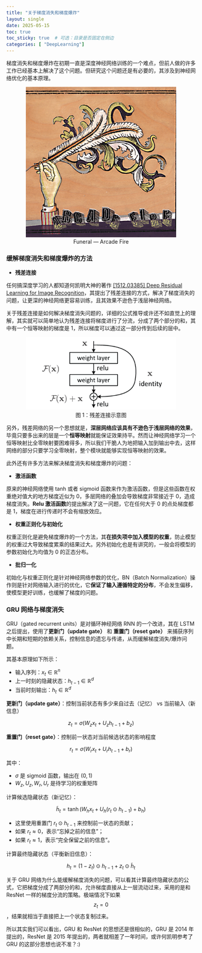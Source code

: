 ```yaml
---
title: "关于梯度消失和梯度爆炸"
layout: single
date: 2025-05-15
toc: true
toc_sticky: true  # 可选：目录是否固定在侧边
categories: [ "DeepLearning"]
---
```


梯度消失和梯度爆炸在初期一直是深度神经网络训练的一个难点，但前人做的许多工作已经基本上解决了这个问题。但研究这个问题还是有必要的，其涉及到神经网络优化的基本原理。

<div align="center">
  <img src="/assets/images/5.15/Funeral.jpg" width="400">
  <figcaption>Funeral — Arcade Fire </figcaption>
  <p></p>
</div>

### 缓解梯度消失和梯度爆炸的方法

- **残差连接**

任何搞深度学习的人都知道何凯明大神的著作 [[1512.03385] Deep Residual Learning for Image Recognition](https://arxiv.org/abs/1512.03385)，其提出了残差连接的方式，解决了梯度消失的问题，让更深的神经网络更容易训练，且其效果不逊色于浅层神经网络。

关于残差连接是如何解决梯度消失问题的，详细的公式推导或许还不如直觉上的理解，其实就可以简单地认为残差连接将梯度进行了分流，分成了两个部分的和，其中有一个恒等映射的梯度是 1，所以梯度可以通过这一部分传到后续的层中。


<div align="center">
  <img src="/assets/images/5.15/resnet.png" width="400">
  <figcaption>图 1：残差连接示意图</figcaption>
  <p></p>
</div>

另外，残差网络的另一个思想就是，**深层网络应该具有不逊色于浅层网络的效果**，毕竟只要多出来的层是一个**恒等映射**就能保证效果持平。然而让神经网络学习一个恒等映射比全零映射要困难得多，所以我们干脆人为地把输入加到输出中去，这样网络的部分只要学习全零映射，整个模块就能够实现恒等映射的效果。

此外还有许多方法来解决梯度消失和梯度爆炸的问题：

- **激活函数**

原来的神经网络使用 tanh 或者 sigmoid 函数来作为激活函数，但是这些函数在权重绝对值大的地方梯度近似为 0，多层网络的叠加会导致梯度非常接近于 0，造成梯度消失。**Relu 激活函数**的提出解决了这一问题，它在任何大于 0 的点处梯度都是 1，梯度在进行传递时不会有缩放效应。

- **权重正则化与初始化**

权重正则化是避免梯度爆炸的一个方法，其**在损失项中加入模型的权重**，防止模型的权重过大导致梯度累乘的结果过大。另外初始化也是有讲究的，一般会将模型的参数初始化为均值为 0 的正态分布。

- **批归一化**

初始化与权重正则化是针对神经网络参数的优化，BN（Batch Normalization）操作则是针对网络输入进行的优化，它**保证了输入遵循特定的分布**，不会发生偏移，使模型更好训练，也缓解了梯度的问题。

### GRU 网络与梯度消失

GRU（gated recurrent units）是对循环神经网络 RNN 的一个改进，其在 LSTM 之后提出，使用了**更新门（update gate）** 和 **重置门（reset gate）** 来捕获序列中长期和短期的依赖关系，控制信息的遗忘与传递，从而缓解梯度消失/爆炸问题。

其基本原理如下所示：

* 输入序列：$x_t \in \mathbb{R}^n$
* 上一时刻的隐藏状态：$h_{t-1} \in \mathbb{R}^d$
* 当前时刻输出：$h_t \in \mathbb{R}^d$

**更新门（update gate）**：控制当前状态有多少来自过去（记忆） vs 当前输入（新信息）

$$
z_t = \sigma(W_z x_t + U_z h_{t-1} + b_z)
$$

**重置门（reset gate）**：控制前一状态对当前候选状态的影响程度

$$
r_t = \sigma(W_r x_t + U_r h_{t-1} + b_r)
$$

其中：

* $\sigma$ 是 sigmoid 函数，输出在 $(0, 1)$
* $W_z, U_z, W_r, U_r$ 是待学习的权重矩阵

计算候选隐藏状态（新记忆）：

$$
\tilde{h}_t = \tanh(W_h x_t + U_h (r_t \odot h_{t-1}) + b_h)
$$

* 这里使用重置门 $r_t \odot h_{t-1}$ 来控制前一状态的贡献；
* 如果 $r_t \approx 0$，表示“忘掉之前的信息”；
* 如果 $r_t \approx 1$，表示“完全保留之前的信息”。

计算最终隐藏状态（平衡新旧信息）：

$$
h_t = (1 - z_t) \odot h_{t-1} + z_t \odot \tilde{h}_t
$$

关于 GRU 网络为什么能缓解梯度消失的问题，可以看其计算最终隐藏状态的公式，它把梯度分成了两部分的和，允许梯度直接从上一层流动过来，采用的是和 ResNet 一样的梯度分流的策略。极端情况下如果 $$z_t = 0$$，结果就相当于直接把上一个状态复制过来。

所以其实我们可以看出，GRU 和 ResNet 的思想还是很相似的，GRU 是 2014 年提出的，ResNet 是 2015 年提出的，两者就相差了一年时间，或许何凯明参考了 GRU 的这部分思想也说不准？:)